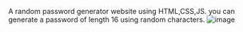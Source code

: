 A random password generator website using HTML,CSS,JS.
you can generate a password of length 16 using random characters.
![image](https://github.com/Sarthakped20/Generate_random_password/assets/139477798/dcc42b4e-34f6-4e91-b4f2-2814b7c1e638)

